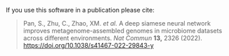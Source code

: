 If you use this software in a publication please cite:

>  Pan, S., Zhu, C., Zhao, XM. *et al.* A deep siamese neural network improves metagenome-assembled genomes in microbiome datasets across different environments. *Nat Commun* **13,** 2326 (2022). https://doi.org/10.1038/s41467-022-29843-y 
